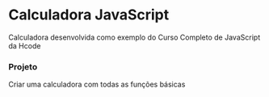 # Calculadora JavaScript

Calculadora desenvolvida como exemplo do Curso Completo de JavaScript da Hcode

### Projeto

Criar uma calculadora com todas as funções básicas
